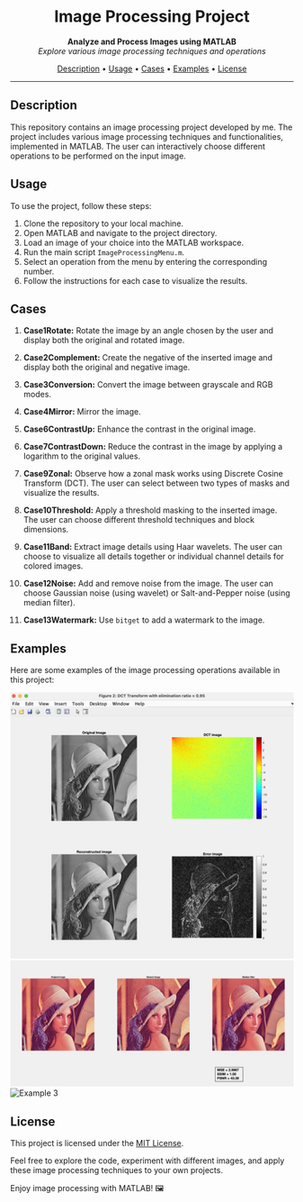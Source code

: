 <h1 align="center">Image Processing Project</h1>

<p align="center">
  <b>Analyze and Process Images using MATLAB</b>
  <br>
  <i>Explore various image processing techniques and operations</i>
</p>

<p align="center">
  <a href="#description">Description</a> •
  <a href="#usage">Usage</a> •
  <a href="#cases">Cases</a> •
  <a href="#examples">Examples</a> •
  <a href="#license">License</a>
</p>

---

## Description

This repository contains an image processing project developed by me. The project includes various image processing techniques and functionalities, implemented in MATLAB. The user can interactively choose different operations to be performed on the input image.

## Usage

To use the project, follow these steps:

1. Clone the repository to your local machine.
2. Open MATLAB and navigate to the project directory.
3. Load an image of your choice into the MATLAB workspace.
4. Run the main script `ImageProcessingMenu.m`.
5. Select an operation from the menu by entering the corresponding number.
6. Follow the instructions for each case to visualize the results.

## Cases

1. **Case1Rotate:** Rotate the image by an angle chosen by the user and display both the original and rotated image.

2. **Case2Complement:** Create the negative of the inserted image and display both the original and negative image.

3. **Case3Conversion:** Convert the image between grayscale and RGB modes.

4. **Case4Mirror:** Mirror the image.

5. **Case6ContrastUp:** Enhance the contrast in the original image.

6. **Case7ContrastDown:** Reduce the contrast in the image by applying a logarithm to the original values.

7. **Case9Zonal:** Observe how a zonal mask works using Discrete Cosine Transform (DCT). The user can select between two types of masks and visualize the results.

8. **Case10Threshold:** Apply a threshold masking to the inserted image. The user can choose different threshold techniques and block dimensions.

9. **Case11Band:** Extract image details using Haar wavelets. The user can choose to visualize all details together or individual channel details for colored images.

10. **Case12Noise:** Add and remove noise from the image. The user can choose Gaussian noise (using wavelet) or Salt-and-Pepper noise (using median filter).

11. **Case13Watermark:** Use `bitget` to add a watermark to the image.

## Examples

Here are some examples of the image processing operations available in this project:

![Example 1](https://github.com/AndreaAlberti07/Image-Processing/blob/main/Examples/DCT_compression.png)
![Example 2](https://github.com/AndreaAlberti07/Image-Processing/blob/main/Examples/Denoise_salt_pepper.png)
![Example 3](https://github.com/AndreaAlberti07/Image-Processing/blob/main/Examples/Wavelet_details.png)

## License

This project is licensed under the [MIT License](LICENSE).

Feel free to explore the code, experiment with different images, and apply these image processing techniques to your own projects.

Enjoy image processing with MATLAB! 🖼️

